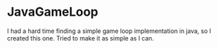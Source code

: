 # JavaGameLoop
I had a hard time finding a simple game loop implementation in java, so I created this one.
Tried to make it as simple as I can.